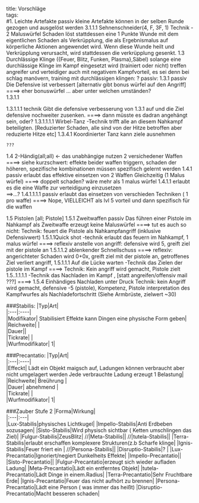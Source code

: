 title: Vorschläge  
tags:   
#1. Leichte Artefakte passivkleine Artefakte können in der selben Runde gezogen und ausgelöst werden3.1.1.1 Sehnenschneider(4, F, 3F, 1)Technik - 2 MaluswürfelSchaden löst stattdessen eine 1 Punkte Wunde mit dem eigentlichen Schaden als Verkrüpplung, die als Ergebnismalus auf körperliche Aktionen angewendet wird. Wenn diese Wunde heilt und Verkrüpplung verursacht, wird stattdessen die verkrüpplung gesenkt.1.3 Durchlässige Klinge ({Feuer, Blitz, Funken, Plasma},Säbel) solange eine durchlässige Klinge im Kampf eingesetzt wird (trainiert oder nicht) treffen angreifer und verteidiger auch mit negativem Kampfvorteil, es sei denn bei schlag manövern, training mit durchlässigen klingen:?passiv: 1.3.1  passivDie Defensive ist verbessert[alternativ gibt bonus würfel auf den Angriff]====> eher bonuswürfel ... aber unter welchen umständen?     1.3.1.1 1.3.1.1.1 technikGibt die defensive verbesserung von 1.3.1 auf und die Ziel defensive nochweiter zusenken.====> dann müsste es dadran angehängt sein, oder?1.3.1.1.1.1 Wirbel-Tanz -Techniktrifft alle an diesem Nahkampf beteiligten. [Reduzierter Schaden, alle sind von der Hitze betroffen aber reduzierte Hitze etc]1.3.4.1 Koordinierter Tanz		kann ziele ausnehmen		???1.4 2-Händig(all;all) ← das unabhängige nutzen 2 versichedener Waffen====> siehe kurzschwert: effekte beider waffen triggern, schaden der höheren, spezifische kombinationen müssen spezifisch gelernt werden1.4.1 passiverlaubt das effektive einsetzen von 2 Waffen Gleichzeitig  (1 Malus würfel)====> doppelt schaden? wäre mehr als 1 malus würfel1.4.1.1erlaubt es die eine Waffe zur verteidigung einzusetzen	==>...?	1.4.1.1.1.1 passiv	erlaubt das einsetzen von verschieden Techniken ( 1 pro waffe)====> Nope, VIELLEICHT als lvl 5 vorteil und dann spezifisch für die waffen1.5 Pistolen [all; Pistole]1.5.1 Zweitwaffen passivDas führen einer Pistole im Nahkampf als Zweitwaffe erzeugt keine Maluswürfel====> tut es auch so nicht: Technik: feuert die Pistole als Nahkampfangriff (inklusive Defensivwert)1.5.1.1Quick shot -technikerlaubt das feuern im Nahkampf, 1 malus würfel====> reflexiv anstelle von angriff: defensive wird 5, greift ziel mit der pistole an1.5.1.1.2 ablenkender Schnellschuss====> reflexiv: angerichteter Schaden wird 0+0x, greift ziel mit der pistole an, getroffenes Ziel verliert angriff, 1.5.1.1.1 Auf die Lücke warten -Technikdas Zielen der pistole im Kampf====> Technik: Kein angriff wird gemacht, Pistole zielt1.5..1.1.1.1 -Technikdas Nachladen im Kampf , [statt angreifen/offensiv mail ???]====> 1.5.4 Einhändiges Nachladen unter DruckTechnik: kein Angriff wird gemacht, defensive -5 (pistole), Kompetenz, Pistole interpretation des Kampfwurfes als Nachladefortschritt (Siehe Armbrüste, zielwert ~30)###Stabilis:|Typ|Art|  |:---|:----|  |Modifikator| Stabilisiert Effekte kann Dingen eine physische Form geben|  |Reichweite| |  |Dauer||  |Tickrate| |  |Wurfmodifikator| 1|  ###Precantatio:|Typ|Art|  |:---|:----|  |Effeckt| Lädt ein Objekt maigsch auf, Ladungen können verbraucht aber nicht umgelagert werden Jede verbrauchte Ladung erzeugt 1 Belastung|  |Reichweite| Breührung |  |Dauer| abnehmend |  |Tickrate| |  |Wurfmodifikator| 1|  ###Zauber Stufe 2|Forma|Wirkung|  |:---|:---|     |Lux-Stabilis|physisches Lichtkugel||Impello-Stabilis|Anti Erdbeben sozusagen||Sisto-Stabilis|Wird physisch sichtbar ( Ketten umschlingen das Ziel)||Fulgur-Stabilis|ZeusBlitz|//|Meta-Stabilis||//|tutela-Stabilis|||Terra-Stabilis|erlaubt erschaffen komplexere Strukturen(z.b Scharfe klinge||Ignis-Stabilis|Feuer friert ein |//|Persona-Stabilis|||Disruptio-Stabilis|? ||Lux-Precantatio|Ignoriert/negiert Dunkelheits Effekte||Impello-Precantatio|||Sisto-Precantatio|||Fulgur-Precantatio|erzeugt sich wieder aufladen Ladung||Meta-Precantatio|Lädt ein entferntes Objekt||tutela-Precantatio|Lädt Dinge in einem.Radius||Terra-Precantatio|Sehr Fruchtbare Erde||Ignis-Precantatio|Feuer das nicht aufhört zu brennen||Persona-Precantatio|Lädt eine Person ( was immer das heißt)|Disruptio-Precantatio|Macht besseren schaden|